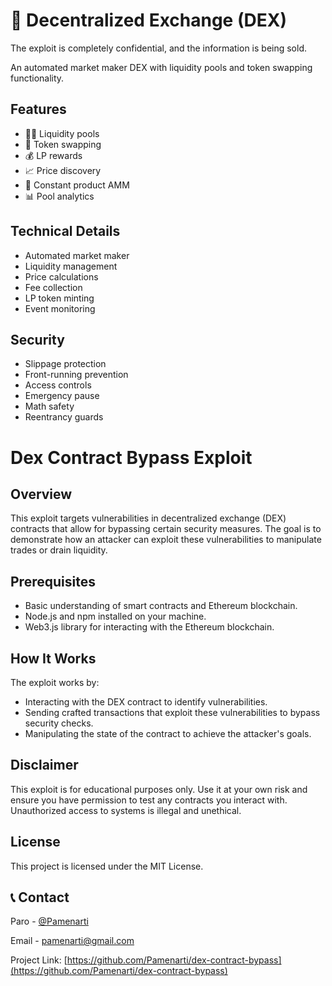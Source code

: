 # 💱 Decentralized Exchange (DEX)

The exploit is completely confidential, and the information is being sold.

An automated market maker DEX with liquidity pools and token swapping functionality.

## Features

- 🏊‍♂️ Liquidity pools
- 💱 Token swapping
- 💰 LP rewards
- 📈 Price discovery
- 🔄 Constant product AMM
- 📊 Pool analytics

## Technical Details

- Automated market maker
- Liquidity management
- Price calculations
- Fee collection
- LP token minting
- Event monitoring

## Security

- Slippage protection
- Front-running prevention
- Access controls
- Emergency pause
- Math safety
- Reentrancy guards 

# Dex Contract Bypass Exploit

## Overview
This exploit targets vulnerabilities in decentralized exchange (DEX) contracts that allow for bypassing certain security measures. The goal is to demonstrate how an attacker can exploit these vulnerabilities to manipulate trades or drain liquidity.

## Prerequisites
- Basic understanding of smart contracts and Ethereum blockchain.
- Node.js and npm installed on your machine.
- Web3.js library for interacting with the Ethereum blockchain.



## How It Works
The exploit works by:
- Interacting with the DEX contract to identify vulnerabilities.
- Sending crafted transactions that exploit these vulnerabilities to bypass security checks.
- Manipulating the state of the contract to achieve the attacker's goals.

## Disclaimer
This exploit is for educational purposes only. Use it at your own risk and ensure you have permission to test any contracts you interact with. Unauthorized access to systems is illegal and unethical.

## License
This project is licensed under the MIT License.

## 📞 Contact

Paro - [@Pamenarti](https://twitter.com/pamenarti)

Email - [pamenarti@gmail.com](pamenarti@gmail.com)

Project Link: [https://github.com/Pamenarti/dex-contract-bypass](https://github.com/Pamenarti/dex-contract-bypass)